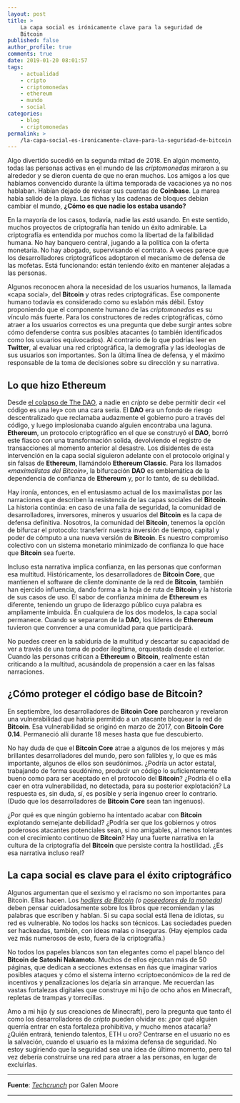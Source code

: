 ```yaml
---
layout: post
title: >
    La capa social es irónicamente clave para la seguridad de
    Bitcoin
published: false
author_profile: true
comments: true
date: 2019-01-20 08:01:57
tags:
    - actualidad
    - cripto
    - criptomonedas
    - ethereum
    - mundo
    - social
categories:
    - blog
    - criptomonedas
permalink: >
    /la-capa-social-es-ironicamente-clave-para-la-seguridad-de-bitcoin
---
```

Algo divertido sucedió en la segunda mitad de 2018. En algún momento, todas las personas activas en el mundo de las _criptomonedas_ miraron a su alrededor y se dieron cuenta de que no eran muchos. Los amigos a los que habíamos convencido durante la última temporada de vacaciones ya no nos hablaban. Habían dejado de revisar sus cuentas de **Coinbase**. La marea había salido de la playa. Las fichas y las cadenas de bloques debían cambiar el mundo, **¿Cómo es que nadie los estaba usando?**

En la mayoría de los casos, todavía, nadie las _está_ usando. En este sentido, muchos proyectos de criptografía han tenido un éxito admirable. La criptografía es entendida por muchos como la libertad de la falibilidad humana. No hay banquero central, jugando a la política con la oferta monetaria. No hay abogado, supervisando el contrato. A veces parece que los desarrolladores criptográficos adoptaron el mecanismo de defensa de las mofetas. Está funcionando: están teniendo éxito en mantener alejadas a las personas.

Algunos reconocen ahora la necesidad de los usuarios humanos, la llamada &#171;capa social&#187;, del **Bitcoin** y otras redes criptográficas. Ese componente humano todavía es considerado como su eslabón más débil. Estoy proponiendo que el componente humano de las _criptomonedas_ es su vínculo más fuerte. Para los constructores de redes criptográficas, cómo atraer a los usuarios correctos es una pregunta que debe surgir antes sobre cómo defenderse contra sus posibles atacantes (o también identificados como los usuarios equivocados). Al contrario de lo que podrías leer en **Twitter**, al evaluar una red criptográfica, la demografía y las ideologías de sus usuarios son importantes. Son la última línea de defensa, y el máximo responsable de la toma de decisiones sobre su dirección y su narrativa.

## Lo que hizo Ethereum

Desde [el colapso de The DAO][1], a nadie en _cripto_ se debe permitir decir &#171;el código es una ley&#187; con una cara seria. El **DAO** era un fondo de riesgo descentralizado que reclamaba audazmente el gobierno puro a través del código, y luego implosionaba cuando alguien encontraba una laguna. **Ethereum**, un protocolo criptográfico en el que se construyó el **DAO**, borró este fiasco con una transformación solida, devolviendo el registro de transacciones al momento anterior al desastre. Los disidentes de esta intervención en la capa social siguieron adelante con el protocolo original y sin falsas de **Ethereum**, llamándolo **Ethereum Classic**. Para los llamados _&#171;maximalistas del Bitcoin&#187;_, la bifurcación **DAO** es emblemática de la dependencia de confianza de **Ethereum** y, por lo tanto, de su debilidad.

Hay ironía, entonces, en el entusiasmo actual de los maximalistas por las narraciones que describen la resistencia de las capas sociales del **Bitcoin**. La historia continúa: en caso de una falla de seguridad, la comunidad de desarrolladores, inversores, mineros y usuarios del **Bitcoin** es la capa de defensa definitiva. Nosotros, la comunidad del **Bitcoin**, tenemos la opción de bifurcar el protocolo: transferir nuestra inversión de tiempo, capital y poder de cómputo a una nueva versión de **Bitcoin**. Es nuestro compromiso colectivo con un sistema monetario minimizado de confianza lo que hace que **Bitcoin** sea fuerte.

Incluso esta narrativa implica confianza, en las personas que conforman esa multitud. Históricamente, los desarrolladores de **Bitcoin Core**, que mantienen el software de cliente dominante de la red de **Bitcoin**, también han ejercido influencia, dando forma a la hoja de ruta de **Bitcoin** y la historia de sus casos de uso. El sabor de confianza mínima de **Ethereum** es diferente, teniendo un grupo de liderazgo público cuya palabra es ampliamente imbuida. En cualquiera de los dos modelos, la capa social permanece. Cuando se separaron de la **DAO**, los líderes de **Ethereum** tuvieron que convencer a una comunidad para que participará.

No puedes creer en la sabiduría de la multitud y descartar su capacidad de ver a través de una toma de poder ilegítima, orquestada desde el exterior. Cuando las personas critican a **Ethereum** o **Bitcoin**, realmente están criticando a la multitud, acusándola de propensión a caer en las falsas narraciones.

## ¿Cómo proteger el código base de Bitcoin?

En septiembre, los desarrolladores de **Bitcoin Core** parchearon y revelaron una vulnerabilidad que habría permitido a un atacante bloquear la red de **Bitcoin**. Esa vulnerabilidad se originó en marzo de 2017, con **Bitcoin Core 0.14**. Permaneció allí durante 18 meses hasta que fue descubierto.

No hay duda de que el **Bitcoin Core** atrae a algunos de los mejores y más brillantes desarrolladores del mundo, pero son falibles y, lo que es más importante, algunos de ellos son seudónimos. ¿Podría un actor estatal, trabajando de forma seudónimo, producir un código lo suficientemente bueno como para ser aceptado en el protocolo del **Bitcoin**? ¿Podría él o ella caer en otra vulnerabilidad, no detectada, para su posterior explotación? La respuesta es, sin duda, sí, es posible y sería ingenuo creer lo contrario. (Dudo que los desarrolladores de **Bitcoin Core** sean tan ingenuos).

¿Por qué es que ningún gobierno ha intentado acabar con **Bitcoin** explotando semejante debilidad? ¿Podría ser que los gobiernos y otros poderosos atacantes potenciales sean, si no amigables, al menos tolerantes con el crecimiento continuo de **Bitcoin**? Hay una fuerte narrativa en la cultura de la criptografía del **Bitcoin** que persiste contra la hostilidad. ¿Es esa narrativa incluso real?

## La capa social es clave para el éxito criptográfico

Algunos argumentan que el sexismo y el racismo no son importantes para Bitcoin. Ellas hacen. Los _[hodlers de Bitcoin][2] (o [poseedores de la moneda][3])_ deben pensar cuidadosamente sobre los libros que recomiendan y las palabras que escriben y hablan. Si su capa social está llena de idiotas, su red es vulnerable. No todos los hacks son técnicos. Las sociedades pueden ser hackeadas, también, con ideas malas o inseguras. (Hay ejemplos cada vez más numerosos de esto, fuera de la criptografía.)

No todos los papeles blancos son tan elegantes como el papel blanco del **Bitcoin de Satoshi Nakamoto**. Muchos de ellos ejecutan más de 50 páginas, que dedican a secciones extensas en ñas que imaginar varios posibles ataques y cómo el sistema interno &#171;criptoeconómico&#187; de la red de incentivos y penalizaciones los dejaría sin arranque. Me recuerdan las vastas fortalezas digitales que construye mi hijo de ocho años en Minecraft, repletas de trampas y torrecillas.

Amo a mi hijo (y sus creaciones de Minecraft), pero la pregunta que tanto él como los desarrolladores de _cripto_ pueden olvidar es: ¿por qué alguien querría entrar en esta fortaleza prohibitiva, y mucho menos atacarla? ¿Quién entrará, teniendo talentos, ETH u oro? Centrarse en el usuario no es la salvación, cuando el usuario es la máxima defensa de seguridad. No estoy sugiriendo que la seguridad sea una idea de último momento, pero tal vez debería construirse una red para atraer a las personas, en lugar de excluirlas.

* * *

**Fuente**: _[Techcrunch][4]_ por Galen Moore

* * *

 [1]: https://www.coindesk.com/understanding-dao-hack-journalists
 [2]: https://en.wikipedia.org/wiki/Hodl
 [3]: https://en.wikipedia.org/wiki/Buy_and_hold
 [4]: https://techcrunch.com/2019/01/19/bitcoin-social-layer/